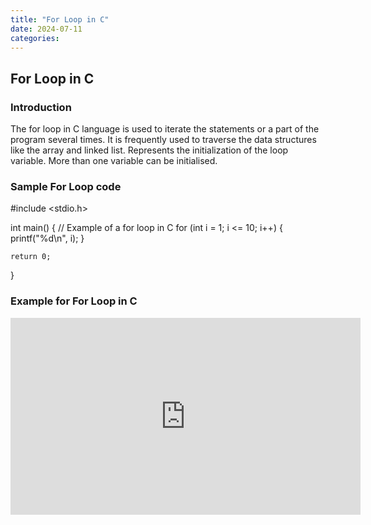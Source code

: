 ```yaml
---
title: "For Loop in C"
date: 2024-07-11
categories:
---
```

## For Loop in C
### Introduction
The for loop in C language is used to iterate the statements or a part of the program several times. It is frequently used to traverse the data structures like the array and linked list. Represents the initialization of the loop variable. More than one variable can be initialised.

### Sample For Loop code

#include <stdio.h>

int main() {
    // Example of a for loop in C
    for (int i = 1; i <= 10; i++) {
        printf("%d\n", i);
    }
    
    return 0;
}

### Example for For Loop in C

<iframe width="560" height="315" src="https://www.youtube.com/embed/iNw4dMPRB84?si=xbzGmUo8-vieOihg" title="YouTube video player" frameborder="0" allow="accelerometer; autoplay; clipboard-write; encrypted-media; gyroscope; picture-in-picture; web-share" referrerpolicy="strict-origin-when-cross-origin" allowfullscreen></iframe>